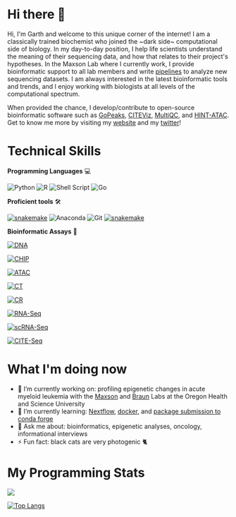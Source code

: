 # Hi there 👋

Hi, I'm Garth and welcome to this unique corner of the internet! I am a classically trained biochemist who joined the ~dark side~ computational side of biology. In my day-to-day position, I help life scientists understand the meaning of their sequencing data, and how that relates to their project's hypotheses. In the Maxson Lab where I currently work, I provide bioinformatic support to all lab members and write [pipelines](github.com/maxsonBraunLab) to analyze new sequencing datasets. I am always interested in the latest bioinformatic tools and trends, and I enjoy working with biologists at all levels of the computational spectrum. 

When provided the chance, I develop/contribute to open-source bioinformatic software such as [GoPeaks](https://github.com/maxsonBraunLab/gopeaks), [CITEViz](https://github.com/maxsonBraunLab/CITEViz), [MultiQC](https://github.com/ewels/MultiQC), and [HINT-ATAC](https://github.com/CostaLab/reg-gen). Get to know me more by visiting my [website](https://gartician.github.io/) and my [twitter](https://twitter.com/KongGarth)! 

# Technical Skills

**Programming Languages** 💻

![Python](https://img.shields.io/badge/python-3670A0?style=for-the-badge&logo=python&logoColor=ffdd54) ![R](https://img.shields.io/badge/r-%23276DC3.svg?style=for-the-badge&logo=r&logoColor=white)  ![Shell Script](https://img.shields.io/badge/shell_script-%23121011.svg?style=for-the-badge&logo=gnu-bash&logoColor=white) ![Go](https://img.shields.io/badge/go-%2300ADD8.svg?style=for-the-badge&logo=go&logoColor=white)

**Proficient tools** 🛠️

[![snakemake](https://img.shields.io/badge/snakemake->=""?style=for-the-badge&logo=python)](https://shields.io/) ![Anaconda](https://img.shields.io/badge/Anaconda-%2344A833.svg?style=for-the-badge&logo=anaconda&logoColor=white) ![Git](https://img.shields.io/badge/git-%23F05033.svg?style=for-the-badge&logo=git&logoColor=white) [![snakemake](https://img.shields.io/badge/Seurat->=""?style=for-the-badge&logo=python)](https://shields.io/)

**Bioinformatic Assays** 🧬

[![DNA](https://img.shields.io/badge/DNA-DNA--Seq-red?style=for-the-badge)](https://shields.io/)

[![CHIP](https://img.shields.io/badge/DNA-ChIP--Seq-orange?style=for-the-badge)](https://shields.io/)

[![ATAC](https://img.shields.io/badge/DNA-ATAC--Seq-yellow?style=for-the-badge)](https://shields.io/)

[![CT](https://img.shields.io/badge/DNA-CUT%26TAG-green?style=for-the-badge)](https://shields.io/)

[![CR](https://img.shields.io/badge/DNA-CUT%26RUN-brightgreen?style=for-the-badge)](https://shields.io/)

[![RNA-Seq](https://img.shields.io/badge/RNA-RNA--Seq-blue?style=for-the-badge)](https://shields.io/)

[![scRNA-Seq](https://img.shields.io/badge/RNA-scRNA--Seq-blueviolet?style=for-the-badge)](https://shields.io/)

[![CITE-Seq](https://img.shields.io/badge/RNA-CITE--Seq-red?style=for-the-badge)](https://shields.io/)

# What I'm doing now

- 🔭 I’m currently working on: profiling epigenetic changes in acute myeloid leukemia with the [Maxson](https://www.maxsonlab.org/) and [Braun](https://www.braunlab.org) Labs at the Oregon Health and Science University
- 🌱 I’m currently learning: [Nextflow](https://github.com/nextflow-io/nextflow), [docker](https://www.docker.com), and [package submission to conda forge](https://conda-forge.org/docs/maintainer/adding_pkgs.html)
- 💬 Ask me about: bioinformatics, epigenetic analyses, oncology, informational interviews
- ⚡ Fun fact: black cats are very photogenic 🐈

# My Programming Stats

<a href="https://github.com/anuraghazra/github-readme-stats">
  <img align="center" src="https://github-readme-stats.vercel.app/api?username=gartician&theme=gradient&bg_color=30,440154FF,39568CFF,1F968BFF,73D055FF,FDE725FF&title_color=fff&text_color=fff&border_color=000" />
</a>

[![Top Langs](https://github-readme-stats.vercel.app/api/top-langs/?username=gartician&hide=javascript,html,jupyter%20%notebook&layout=compact&&theme=gradient&bg_color=60,440154FF,39568CFF,1F968BFF,73D055FF,FDE725FF&title_color=fff&text_color=fff&border_color=000)](https://github.com/anuraghazra/github-readme-stats)

